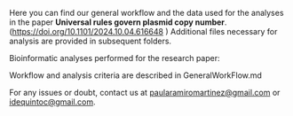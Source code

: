 Here you can find our general workflow and the data used for the analyses in the paper __Universal rules govern plasmid copy number__. (https://doi.org/10.1101/2024.10.04.616648 ) Additional files necessary for analysis are provided in subsequent folders.

Bioinformatic analyses performed for the research paper:

Workflow and analysis criteria are described in GeneralWorkFlow.md

For any issues or doubt, contact us at paularamiromartinez@gmail.com or idequintoc@gmail.com.

